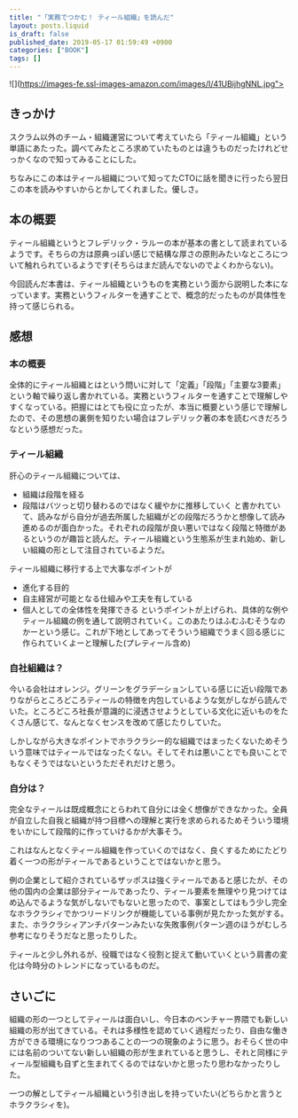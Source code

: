 ```yaml
---
title: "「実務でつかむ！ ティール組織」を読んだ"
layout: posts.liquid
is_draft: false
published_date: 2019-05-17 01:59:49 +0900
categories: ["BOOK"]
tags: []
---
```


![](https://images-fe.ssl-images-amazon.com/images/I/41UBijhgNNL.jpg">
## きっかけ
スクラム以外のチーム・組織運営について考えていたら「ティール組織」という単語にあたった。調べてみたところ求めていたものとは違うものだったけれどせっかくなので知ってみることにした。

ちなみにこの本はティール組織について知ってたCTOに話を聞きに行ったら翌日この本を読みやすいからとかしてくれました。優しさ。

## 本の概要
ティール組織というとフレデリック・ラルーの本が基本の書として読まれているようです。そちらの方は原典っぽい感じで結構な厚さの原則みたいなところについて触れられているようです(そちらはまだ読んでないのでよくわからない)。

今回読んだ本書は、ティール組織というものを実務という面から説明した本になっています。実務というフィルターを通すことで、概念的だったものが具体性を持って感じられる。

## 感想
### 本の概要
全体的にティール組織とはという問いに対して「定義」「段階」「主要な3要素」という軸で繰り返し書かれている。実務というフィルターを通すことで理解しやすくなっている。把握にはとても役に立ったが、本当に概要という感じで理解したので、その思想の裏側を知りたい場合はフレデリック著の本を読むべきだろうなという感想だった。

### ティール組織
肝心のティール組織については、

- 組織は段階を経る
- 段階はバツっと切り替わるのではなく緩やかに推移していく
と書かれていて、読みながら自分が過去所属した組織がどの段階だろうかと想像して読み進めるのが面白かった。それぞれの段階が良い悪いではなく段階と特徴があるというのが趣旨と読んだ。ティール組織という生態系が生まれ始め、新しい組織の形として注目されているようだ。

ティール組織に移行する上で大事なポイントが

- 進化する目的
- 自主経営が可能となる仕組みや工夫を有している
- 個人としての全体性を発揮できる
というポイントが上げられ、具体的な例やティール組織の例を通して説明されていく。このあたりはふむふむそうなのかーという感じ。これが下地としてあってそういう組織でうまく回る感じに作られていくよーと理解した(プレティール含め)

### 自社組織は？
今いる会社はオレンジ。グリーンをグラデーションしている感じに近い段階でありながらところどころティールの特徴を内包しているような気がしながら読んでいた。ところどころ社長が意識的に浸透させようとしている文化に近いものをたくさん感じて、なんとなくセンスを改めて感じたりしていた。

しかしながら大きなポイントでホラクラシー的な組織ではまったくないためそういう意味ではティールではなったくない。そしてそれは悪いことでも良いことでもなくそうではないというただそれだけと思う。

### 自分は？
完全なティールは既成概念にとらわれて自分には全く想像ができなかった。全員が自立した自我と組織が持つ目標への理解と実行を求められるためそういう環境をいかにして段階的に作っていけるかが大事そう。

これはなんとなくティール組織を作っていくのではなく、良くするためにたどり着く一つの形がティールであるということではないかと思う。

例の企業として紹介されているザッポスは強くティールであると感じたが、その他の国内の企業は部分ティールであったり、ティール要素を無理やり見つけてはめ込んでるような気がしないでもないと思ったので、事案としてはもう少し完全なホラクラシィでかつリードリンクが機能している事例が見たかった気がする。また、ホラクラシィアンチパターンみたいな失敗事例パターン週のほうがむしろ参考になりそうだなと思ったりした。

ティールと少し外れるが、役職ではなく役割と捉えて動いていくという肩書の変化は今時分のトレンドになっているものだ。

## さいごに
組織の形の一つとしてティールは面白いし、今日本のベンチャー界隈でも新しい組織の形が出てきている。それは多様性を認めていく過程だったり、自由な働き方ができる環境になりつつあることの一つの現象のように思う。おそらく世の中には名前のついてない新しい組織の形が生まれていると思うし、それと同様にティール型組織も自ずと生まれてくるのではないかと思ったり思わなかったりした。

一つの解としてティール組織という引き出しを持っていたい(どちらかと言うとホラクラシィを)。


